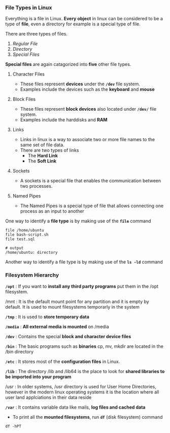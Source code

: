 ### File Types in Linux

Everything is a file in Linux. **Every object** in linux can be considered to be a type of **file**, even a directory for example is a special type of file.

There are three types of files.

1. _Regular File_
2. _Directory_
3. _Special Files_


**Special files** are again catagorized into **five** other file types.


1. Character Files
    - These files represent **devices** under the **`/dev`** file system.
    - Examples include the devices such as the **keyboard** and **mouse**
    
2. Block Files
    - These files represent **block devices** also located under **`/dev/`** file system.
    - Examples include the harddisks and **RAM**
    
3. Links
    - Links in linux is a way to associate two or more file names to the same set of file data.
    - There are two types of links
        - The **Hard Link**
        - The **Soft Link**
4. Sockets
    - A sockets is a special file that enables the communication between two processes.

5. Named Pipes
    - The Named Pipes is a special type of file that allows connecting one process as an input to another


One way to identify a **file type** is by making use of the **`file`** command

```shell
file /home/ubuntu
file bash-script.sh
file test.sql

# output
/home/ubuntu: directory
```

Another way to identify a file type is by making use of the **`ls -ld`** command

### Filesystem Hierarchy



**`/opt`** : If you want to **install any third party programs** put them in the /opt filesystem.

/mnt : It is the default mount point for any partition and it is empty by default. It is used to mount filesystems temporarly in the system

**`/tmp`** : It is used to **store temporary data**

**`/media`** : **All external media is mounted** on /media

**`/dev`** : Contains the special **block and character device files**

**`/bin`** : The basic programs such as **binaries** cp, mv, mkdir are located in the /bin directory

**`/etc`** : It stores most of the **configuration files** in Linux.

**`/lib`** : The directory /lib and /lib64 is the place to look for **shared libraries to be imported into your program**

/usr : In older systems, /usr directory is used for User Home Directories, however in the modern linux operating systems it is the location where all user land applciations in their data reside

**`/var`** : It contains variable data like mails, **log files and cached data**

- To print all the **mounted filesystems**, run **`df`** (disk filesystem) command
```
df -hPT
```